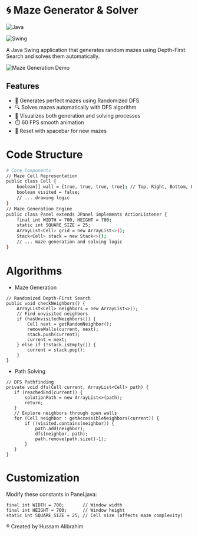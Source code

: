 # 🌀 Maze Generator & Solver

![Java](https://img.shields.io/badge/Java-ED8B00?style=for-the-badge&logo=openjdk&logoColor=white)

![Swing](https://img.shields.io/badge/GUI-Java_Swing-007396)

A Java Swing application that generates random mazes using Depth-First Search and solves them automatically.

![Maze Generation Demo](https://media.giphy.com/media/v1.Y2lkPTc5MGI3NjExcDl2dWl3aXJ1b3RqY2R4dWY0dGJ3eWxqZ2N5b2VjZzV4eGZ2ZyZlcD12MV9pbnRlcm5hbF9naWZfYnlfaWQmY3Q9Zw/your-demo-gif-id.gif)

## Features

- 🧱 Generates perfect mazes using Randomized DFS
- 🔍 Solves mazes automatically with DFS algorithm
- 🎨 Visualizes both generation and solving processes
- ⏱️ 60 FPS smooth animation
- 🔄 Reset with spacebar for new mazes

# Code Structure

```bash
# Core Components
// Maze Cell Representation
public class Cell {
    boolean[] wall = {true, true, true, true}; // Top, Right, Bottom, Left
    boolean visited = false;
    // ... drawing logic
}
// Maze Generation Engine
public class Panel extends JPanel implements ActionListener {
    final int WIDTH = 700, HEIGHT = 700;
    static int SQUARE_SIZE = 25;
    ArrayList<Cell> grid = new ArrayList<>();
    Stack<Cell> stack = new Stack<>();
    // ... maze generation and solving logic
}
```
# Algorithms
- Maze Generation
```
// Randomized Depth-First Search
public void checkNeighbors() {
    ArrayList<Cell> neighbors = new ArrayList<>();
    // Find unvisited neighbors
    if (hasUnvisitedNeighbors()) {
        Cell next = getRandomNeighbor();
        removeWalls(current, next);
        stack.push(current);
        current = next;
    } else if (!stack.isEmpty()) {
        current = stack.pop();
    }
}
```
- Path Solving
 ```
// DFS Pathfinding
private void dfs(Cell current, ArrayList<Cell> path) {
    if (reachedEnd(current)) {
        solutionPath = new ArrayList<>(path);
        return;
    }
    // Explore neighbors through open walls
    for (Cell neighbor : getAccessibleNeighbors(current)) {
        if (!visited.contains(neighbor)) {
            path.add(neighbor);
            dfs(neighbor, path);
            path.remove(path.size()-1);
        }
    }
}
```
# Customization
Modify these constants in Panel.java:
```
final int WIDTH = 700;       // Window width
final int HEIGHT = 700;      // Window height
static int SQUARE_SIZE = 25; // Cell size (affects maze complexity)
```
® Created by Hussam Alibrahim

